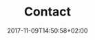---
title: Contact
date: 2017-11-09T14:50:58+02:00
draft: false
description: Lorem ipsum dolor sit amet, consectetur adipisicing elit. Vero porro tempore voluptas voluptatibus eius a non numquam, quibusdam enim eos.
header:
  description: Every project starts with a <span class="blue-text">conversation</span>, just drop me a line and let's create something great together.
  image:
    url: contact-hero.png
    alt: The chair for meeting image
    media: "(max-width: 46.25em)"
    params:
    - options: 1130x500
    - options: 848x443 Center
    - options: 565x420 Center
    - options: 360x318
text_groups:
  - name: Collaboration
    description: <p>Looking for a junior developer for your games ? Interested in teaming up for a game jam ? Questions about my portfolio or my career? Really, ask me anything, it could be the beginning of something great !</p><br/><p>Let's get started&#58; <a class="blue-text bold-text" href="mailto:lionel@lionelgd.com">lionel@lionelgd.com</a></p>
---